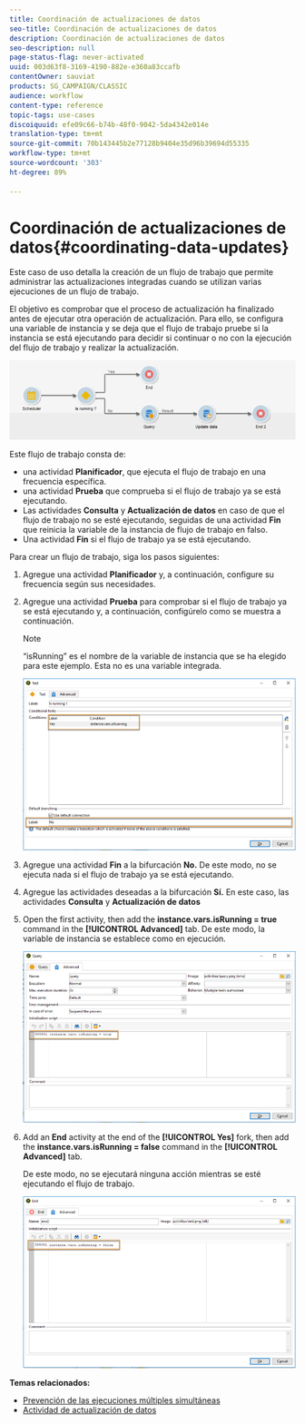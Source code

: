 ```yaml
---
title: Coordinación de actualizaciones de datos
seo-title: Coordinación de actualizaciones de datos
description: Coordinación de actualizaciones de datos
seo-description: null
page-status-flag: never-activated
uuid: 003d63f8-3169-4190-882e-e360a83ccafb
contentOwner: sauviat
products: SG_CAMPAIGN/CLASSIC
audience: workflow
content-type: reference
topic-tags: use-cases
discoiquuid: efe09c66-b74b-48f0-9042-5da4342e014e
translation-type: tm+mt
source-git-commit: 70b143445b2e77128b9404e35d96b39694d55335
workflow-type: tm+mt
source-wordcount: '303'
ht-degree: 89%

---
```



# Coordinación de actualizaciones de datos{#coordinating-data-updates}

Este caso de uso detalla la creación de un flujo de trabajo que permite administrar las actualizaciones integradas cuando se utilizan varias ejecuciones de un flujo de trabajo.

El objetivo es comprobar que el proceso de actualización ha finalizado antes de ejecutar otra operación de actualización. Para ello, se configura una variable de instancia y se deja que el flujo de trabajo pruebe si la instancia se está ejecutando para decidir si continuar o no con la ejecución del flujo de trabajo y realizar la actualización.

![](assets/uc_dataupdate_wkf.png)

Este flujo de trabajo consta de:

* una actividad **Planificador**, que ejecuta el flujo de trabajo en una frecuencia específica.
* una actividad **Prueba** que comprueba si el flujo de trabajo ya se está ejecutando.
* Las actividades **Consulta** y **Actualización de datos** en caso de que el flujo de trabajo no se esté ejecutando, seguidas de una actividad **Fin** que reinicia la variable de la instancia de flujo de trabajo en falso.
* Una actividad **Fin** si el flujo de trabajo ya se está ejecutando.

Para crear un flujo de trabajo, siga los pasos siguientes:

1. Agregue una actividad **Planificador** y, a continuación, configure su frecuencia según sus necesidades.
1. Agregue una actividad **Prueba** para comprobar si el flujo de trabajo ya se está ejecutando y, a continuación, configúrelo como se muestra a continuación.

   >[!NOTE]
   >
   >“isRunning” es el nombre de la variable de instancia que se ha elegido para este ejemplo. Esta no es una variable integrada.

   ![](assets/uc_dataupdate_test.png)

1. Agregue una actividad **Fin** a la bifurcación **No.** De este modo, no se ejecuta nada si el flujo de trabajo ya se está ejecutando.
1. Agregue las actividades deseadas a la bifurcación **Sí.** En este caso, las actividades **Consulta** y **Actualización de datos**
1. Open the first activity, then add the **instance.vars.isRunning = true** command in the **[!UICONTROL Advanced]** tab. De este modo, la variable de instancia se establece como en ejecución.

   ![](assets/uc_dataupdate_query.png)

1. Add an **End** activity at the end of the **[!UICONTROL Yes]** fork, then add the **instance.vars.isRunning = false** command in the **[!UICONTROL Advanced]** tab.

   De este modo, no se ejecutará ninguna acción mientras se esté ejecutando el flujo de trabajo.

   ![](assets/uc_dataupdate_end.png)

**Temas relacionados:**

* [Prevención de las ejecuciones múltiples simultáneas](../../workflow/using/monitoring-workflow-execution.md#preventing-simultaneous-multiple-executions)
* [Actividad de actualización de datos](../../workflow/using/update-data.md)

